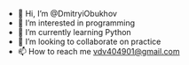 - 👋 Hi, I’m @DmitryiObukhov
- 👀 I’m interested in programming
- 🌱 I’m currently learning Python
- 💞️ I’m looking to collaborate on practice
- 📫 How to reach me vdv404901@gmail.com

<!---
DmitryiObukhov/DmitryiObukhov is a ✨ special ✨ repository because its `README.md` (this file) appears on your GitHub profile.
You can click the Preview link to take a look at your changes.
--->
